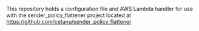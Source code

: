 This repository holds a configuration file and AWS Lambda handler for use with the sender_policy_flattener project located at https://github.com/cetanu/sender_policy_flattener
